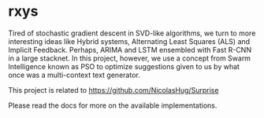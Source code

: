 # rxys

Tired of stochastic gradient descent in SVD-like algorithms, we turn to more interesting ideas like Hybrid systems, Alternating Least Squares (ALS) and Implicit Feedback. Perhaps, ARIMA and LSTM ensembled with Fast R-CNN in a large stacknet. In this project, however, we use a concept from Swarm Intelligence known as PSO to optimize suggestions given to us by what once was a multi-context text generator.

This project is related to https://github.com/NicolasHug/Surprise

Please read the docs for more on the available implementations.
